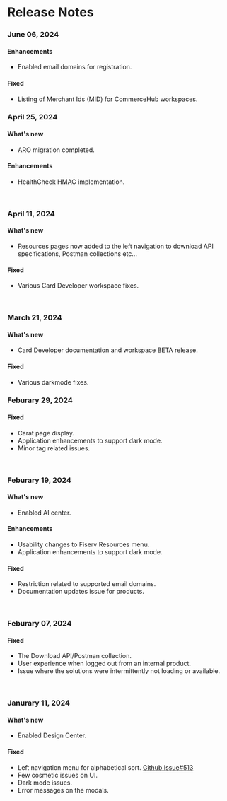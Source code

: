 # Release Notes

### June 06, 2024

#### Enhancements
- Enabled email domains for registration.

#### Fixed
- Listing of Merchant Ids (MID) for CommerceHub workspaces.

### April 25, 2024

#### What's new
- ARO migration completed.

#### Enhancements
- HealthCheck HMAC implementation.
<br>

### April 11, 2024

#### What's new
- Resources pages now added to the left navigation to download API specifications, Postman collections etc...
  
#### Fixed
- Various Card Developer workspace fixes.
<br>

### March 21, 2024

#### What's new
- Card Developer documentation and workspace BETA release.

#### Fixed
- Various darkmode fixes.

### Feburary 29, 2024

#### Fixed
- Carat page display.
- Application enhancements to support dark mode.
- Minor tag related issues. 
<br>

### Feburary 19, 2024

#### What's new
- Enabled AI center.
  
#### Enhancements
- Usability changes to Fiserv Resources menu.
- Application enhancements to support dark mode.

#### Fixed
- Restriction related to supported email domains.
- Documentation updates issue for products.
<br>

### Feburary 07, 2024

#### Fixed
- The Download API/Postman collection.
- User experience when logged out from an internal product.
- Issue where the solutions were intermittently not loading or available.
<br>

### Janurary 11, 2024

#### What's new
- Enabled Design Center.

#### Fixed
- Left navigation menu for alphabetical sort. [Github Issue#513](https://github.com/Fiserv/Support/issues/513)
- Few cosmetic issues on UI.
- Dark mode issues.
- Error messages on the modals.
<br>
